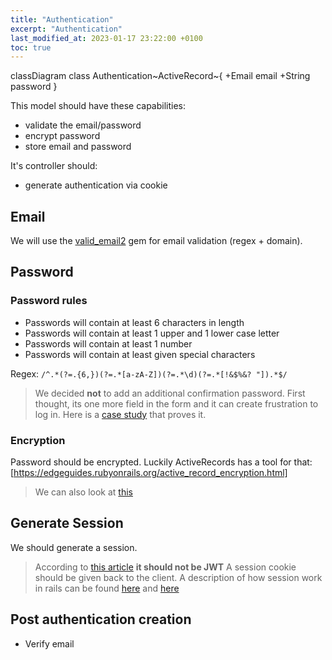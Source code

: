```yaml
---
title: "Authentication"
excerpt: "Authentication"
last_modified_at: 2023-01-17 23:22:00 +0100
toc: true
---
```

<script src="/assets/js/mermaid.min.js"></script>

<div class="mermaid">
classDiagram
  class Authentication~ActiveRecord~{
    +Email email
    +String password
  }
</div>

This model should have these capabilities:
- validate the email/password
- encrypt password
- store email and password

It's controller should:
- generate authentication via cookie

## Email

We will use the [valid_email2](https://github.com/micke/valid_email2) gem for email validation (regex + domain).

## Password

### Password rules

- Passwords will contain at least 6 characters in length
- Passwords will contain at least 1 upper and 1 lower case letter
- Passwords will contain at least 1 number
- Passwords will contain at least given special characters 

Regex: `/^.*(?=.{6,})(?=.*[a-zA-Z])(?=.*\d)(?=.*[!&$%&? "]).*$/`

> We decided __not__ to add an additional confirmation password.
First thought, its one more field in the form and it can create frustration to log in. 
> Here is a [case study](https://www.zuko.io/blog/should-you-use-confirm-password-on-your-forms-and-websites-case-study) that proves it.

### Encryption

Password should be encrypted.
Luckily ActiveRecords has a tool for that: [https://edgeguides.rubyonrails.org/active_record_encryption.html]
> We can also look at [this](https://api.rubyonrails.org/v6.0.3.2/classes/ActiveSupport/MessageEncryptor.html)

## Generate Session

We should generate a session.
> According to [this article](https://blog.logrocket.com/jwt-authentication-best-practices/#whyyoushouldnt) __it should not be JWT__
A session cookie should be given back to the client.
A description of how session work in rails can be found [here](https://guides.rubyonrails.org/action_controller_overview.html#session) and [here](https://guides.rubyonrails.org/security.html#what-are-sessions-questionmark)

## Post authentication creation

- Verify email